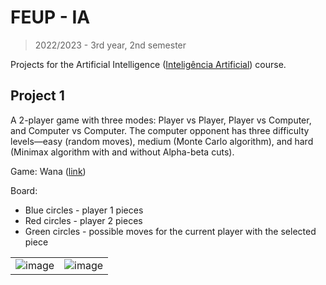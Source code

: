 # FEUP - IA

> 2022/2023 - 3rd year, 2nd semester

Projects for the Artificial Intelligence ([Inteligência Artificial](https://sigarra.up.pt/feup/pt/ucurr_geral.ficha_uc_view?pv_ocorrencia_id=501691 "course page")) course.

## Project 1

A 2-player game with three modes: Player vs Player, Player vs Computer, and Computer vs Computer. The computer opponent has three difficulty levels—easy (random moves), medium (Monte Carlo algorithm), and hard (Minimax algorithm with and without Alpha-beta cuts). 

Game: Wana ([link](https://boardgamegeek.com/boardgame/364012/wana))

Board:
- Blue circles - player 1 pieces
- Red circles - player 2 pieces
- Green circles - possible moves for the current player with the selected piece

| |  |
|----------|----------|
|  ![image](https://github.com/brunabrasil/FEUP-IA/assets/72560212/5438fd4c-f783-40d6-b8ec-621b1672f48e) | ![image](https://github.com/brunabrasil/FEUP-IA/assets/72560212/db9eb94e-fe58-4d57-9783-3a114391c4b7) |




